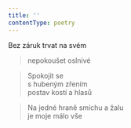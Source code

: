```yaml
---
title: ''
contentType: poetry
---
```


>   

>   

Bez záruk trvat na svém

> nepokoušet oslnivé

> Spokojit se  
> s hubeným zřením  
> postav kostí a hlasů

> Na jedné hraně smíchu a žalu  
> je moje málo vše
